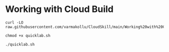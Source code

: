 # Working with Cloud Build

```
curl -LO raw.githubusercontent.com/varmakollu/CloudSkill/main/Working%20with%20Cloud%20Build/quicklab.sh

chmod +x quicklab.sh

./quicklab.sh

```
